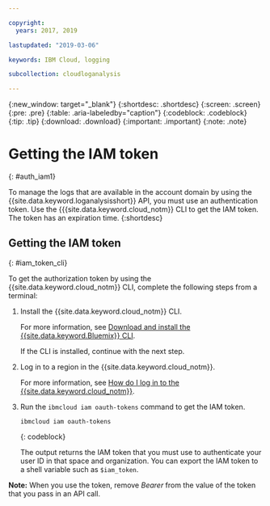 ```yaml
---

copyright:
  years: 2017, 2019

lastupdated: "2019-03-06"

keywords: IBM Cloud, logging

subcollection: cloudloganalysis

---
```


{:new_window: target="_blank"}
{:shortdesc: .shortdesc}
{:screen: .screen}
{:pre: .pre}
{:table: .aria-labeledby="caption"}
{:codeblock: .codeblock}
{:tip: .tip}
{:download: .download}
{:important: .important}
{:note: .note}


# Getting the IAM token
{: #auth_iam1}

To manage the logs that are available in the account domain by using the {{site.data.keyword.loganalysisshort}} API, you must use an authentication token. Use the {{{site.data.keyword.cloud_notm}} CLI to get the IAM token. The token has an expiration time. 
{:shortdesc}


## Getting the IAM token
{: #iam_token_cli}

To get the authorization token by using the {{site.data.keyword.cloud_notm}} CLI, complete the following steps from a terminal:

1. Install the {{site.data.keyword.cloud_notm}} CLI.

   For more information, see [Download and install the {{site.data.keyword.Bluemix}} CLI](/docs/cli?topic=cloud-cli-ibmcloud-cli#overview).
   
   If the CLI is installed, continue with the next step.
    
2. Log in to a region in the {{site.data.keyword.cloud_notm}}. 

    For more information, see [How do I log in to the {{site.data.keyword.cloud_notm}}](/docs/services/CloudLogAnalysis/qa?topic=cloudloganalysis-cli_qa#login).
	
3. Run the `ibmcloud iam oauth-tokens` command to get the IAM token.

    ```
	ibmcloud iam oauth-tokens
	```
	{: codeblock}
	
	The output returns the IAM token that you must use to authenticate your user ID in that space and organization. You can export the IAM token to a shell variable such as `$iam_token`.



**Note:** When you use the token, remove *Bearer* from the value of the token that you pass in an API call.


